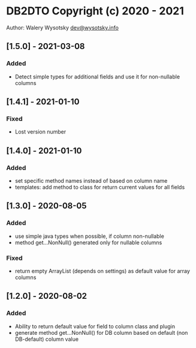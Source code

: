 # DB2DTO Copyright (c) 2020 - 2021
Author: Walery Wysotsky <dev@wysotsky.info>

## [1.5.0] - 2021-03-08
### Added
- Detect simple types for additional fields and use it for non-nullable columns

## [1.4.1] - 2021-01-10
### Fixed
- Lost version number

## [1.4.0] - 2021-01-10
### Added
- set specific method names instead of based on column name
- templates: add method to class for return current values for all fields

## [1.3.0] - 2020-08-05
### Added
- use simple java types when possible, if column non-nullable
- method get...NonNull() generated only for nullable columns

### Fixed
- return empty ArrayList (depends on settings) as default value for array columns

## [1.2.0] - 2020-08-02
### Added
- Ability to return default value for field to column class and plugin
- generate method get...NonNull() for DB column based on default (non DB-default) column value

